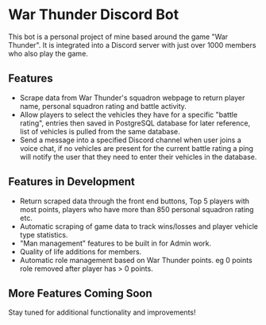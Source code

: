 # War Thunder Discord Bot

This bot is a personal project of mine based around the game "War Thunder". It is integrated into a Discord server with just over 1000 members who also play the game.

## Features

- Scrape data from War Thunder's squadron webpage to return player name, personal squadron rating and battle activity.
- Allow players to select the vehicles they have for a specific "battle rating", entries then saved in PostgreSQL database for later reference, list of vehicles is pulled from the same database.
- Send a message into a specified Discord channel when user joins a voice chat, if no vehicles are present for the current battle rating a ping will notify the user that they need to enter their vehicles in the database.

## Features in Development

- Return scraped data through the front end buttons, Top 5 players with most points, players who have more than 850 personal squadron rating etc.
- Automatic scraping of game data to track wins/losses and player vehicle type statistics.
- "Man management" features to be built in for Admin work.
- Quality of life additions for members.
- Automatic role management based on War Thunder points. eg 0 points role removed after player has > 0 points.

## More Features Coming Soon

Stay tuned for additional functionality and improvements!
